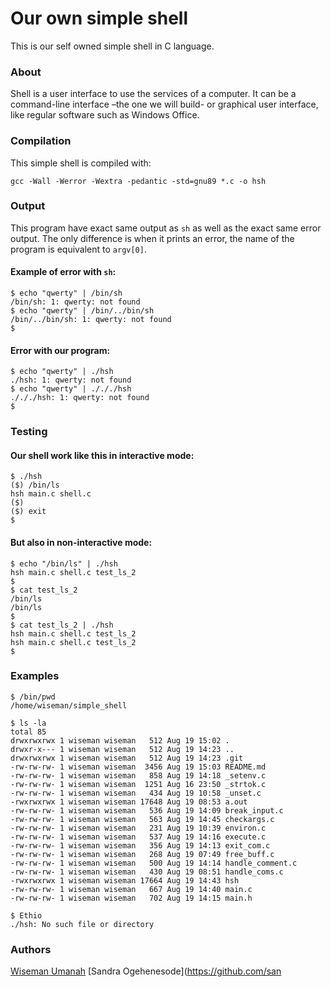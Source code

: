 # Our own simple shell

This is our self owned simple shell in C language.

### About

Shell is a user interface to use the services of a computer. It can be a command-line interface –the one we will build- or graphical user interface, like regular software such as Windows Office.

### Compilation
This simple shell is compiled with:
```
gcc -Wall -Werror -Wextra -pedantic -std=gnu89 *.c -o hsh
```

### Output
This program have exact same output as ```sh``` as well as the exact same error output. The only difference is when it prints an error, the name of the program is equivalent to ```argv[0]```.

#### Example of error with ```sh```:
```
$ echo "qwerty" | /bin/sh
/bin/sh: 1: qwerty: not found
$ echo "qwerty" | /bin/../bin/sh
/bin/../bin/sh: 1: qwerty: not found
$
```

#### Error with our program:

```
$ echo "qwerty" | ./hsh
./hsh: 1: qwerty: not found
$ echo "qwerty" | ./././hsh
./././hsh: 1: qwerty: not found
$
```
### Testing
#### Our shell work like this in interactive mode:
```
$ ./hsh
($) /bin/ls
hsh main.c shell.c
($)
($) exit
$
```

#### But also in non-interactive mode:
```
$ echo "/bin/ls" | ./hsh
hsh main.c shell.c test_ls_2
$
$ cat test_ls_2
/bin/ls
/bin/ls
$
$ cat test_ls_2 | ./hsh
hsh main.c shell.c test_ls_2
hsh main.c shell.c test_ls_2
$
```
### Examples
```
$ /bin/pwd
/home/wiseman/simple_shell
```

```
$ ls -la
total 85
drwxrwxrwx 1 wiseman wiseman   512 Aug 19 15:02 .
drwxr-x--- 1 wiseman wiseman   512 Aug 19 14:23 ..
drwxrwxrwx 1 wiseman wiseman   512 Aug 19 14:23 .git
-rw-rw-rw- 1 wiseman wiseman  3456 Aug 19 15:03 README.md
-rw-rw-rw- 1 wiseman wiseman   858 Aug 19 14:18 _setenv.c
-rw-rw-rw- 1 wiseman wiseman  1251 Aug 16 23:50 _strtok.c
-rw-rw-rw- 1 wiseman wiseman   434 Aug 19 10:58 _unset.c
-rwxrwxrwx 1 wiseman wiseman 17648 Aug 19 08:53 a.out
-rw-rw-rw- 1 wiseman wiseman   536 Aug 19 14:09 break_input.c
-rw-rw-rw- 1 wiseman wiseman   563 Aug 19 14:45 checkargs.c
-rw-rw-rw- 1 wiseman wiseman   231 Aug 19 10:39 environ.c
-rw-rw-rw- 1 wiseman wiseman   537 Aug 19 14:16 execute.c
-rw-rw-rw- 1 wiseman wiseman   356 Aug 19 14:13 exit_com.c
-rw-rw-rw- 1 wiseman wiseman   268 Aug 19 07:49 free_buff.c
-rw-rw-rw- 1 wiseman wiseman   500 Aug 19 14:14 handle_comment.c
-rw-rw-rw- 1 wiseman wiseman   430 Aug 19 08:51 handle_coms.c
-rwxrwxrwx 1 wiseman wiseman 17664 Aug 19 14:43 hsh
-rw-rw-rw- 1 wiseman wiseman   667 Aug 19 14:40 main.c
-rw-rw-rw- 1 wiseman wiseman   702 Aug 19 14:15 main.h
```

```
$ Ethio
./hsh: No such file or directory
```

### Authors
[Wiseman Umanah](https://github.com/wiseman-umanah)
[Sandra Ogehenesode](https://github.com/san
